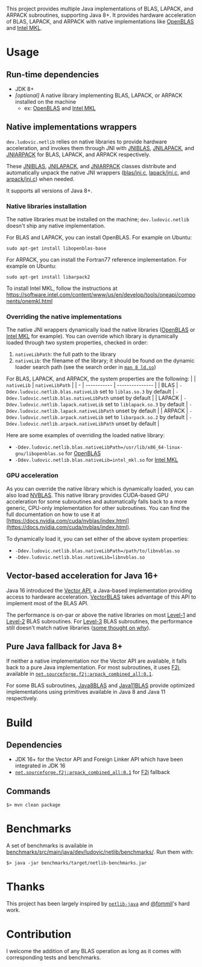 This project provides multiple Java implementations of BLAS, LAPACK, and ARPACK subroutines, supporting Java 8+. It provides hardware acceleration of BLAS, LAPACK, and ARPACK with native implementations like [OpenBLAS](https://github.com/xianyi/OpenBLAS) and [Intel MKL](https://software.intel.com/content/www/us/en/develop/tools/oneapi/components/onemkl.html).

# Usage

## Run-time dependencies

- JDK 8+
- _[optional]_ A native library implementing BLAS, LAPACK, or ARPACK installed on the machine
  - ex: [OpenBLAS](https://github.com/xianyi/OpenBLAS) and [Intel MKL](https://software.intel.com/content/www/us/en/develop/tools/oneapi/components/onemkl.html)

## Native implementations wrappers

`dev.ludovic.netlib` relies on native libraries to provide hardware acceleration, and invokes them through JNI with [JNIBLAS](https://github.com/luhenry/netlib/blob/master/blas/src/main/java/dev/ludovic/netlib/blas/JNIBLAS.java), [JNILAPACK](https://github.com/luhenry/netlib/blob/master/lapack/src/main/java/dev/ludovic/netlib/lapack/JNILAPACK.java), and [JNIARPACK](https://github.com/luhenry/netlib/blob/master/arpack/src/main/java/dev/ludovic/netlib/arpack/JNIARPACK.java) for BLAS, LAPACK, and ARPACK respectively.

These [JNIBLAS](https://github.com/luhenry/netlib/blob/master/blas/src/main/java/dev/ludovic/netlib/blas/JNIBLAS.java), [JNILAPACK](https://github.com/luhenry/netlib/blob/master/lapack/src/main/java/dev/ludovic/netlib/lapack/JNILAPACK.java), and [JNIARPACK](https://github.com/luhenry/netlib/blob/master/arpack/src/main/java/dev/ludovic/netlib/arpack/JNIARPACK.java) classes distribute and automatically unpack the native JNI wrappers ([blas/jni.c](https://github.com/luhenry/netlib/blob/master/blas/src/main/native/jni.c), [lapack/jni.c](https://github.com/luhenry/netlib/blob/master/lapack/src/main/native/jni.c), and [arpack/jni.c](https://github.com/luhenry/netlib/blob/master/arpack/src/main/native/jni.c)) when needed.

It supports all versions of Java 8+.

### Native libraries installation

The native libraries must be installed on the machine; `dev.ludovic.netlib` doesn't ship any native implementation.

For BLAS and LAPACK, you can install OpenBLAS. For example on Ubuntu:
```
sudo apt-get install libopenblas-base
```

For ARPACK, you can install the Fortran77 reference implementation. For example on Ubuntu:
```
sudo apt-get install libarpack2
```

To install Intel MKL, follow the instructions at https://software.intel.com/content/www/us/en/develop/tools/oneapi/components/onemkl.html

### Overriding the native implementations

The native JNI wrappers dynamically load the native libraries ([OpenBLAS](https://github.com/xianyi/OpenBLAS) or [Intel MKL](https://software.intel.com/content/www/us/en/develop/tools/oneapi/components/onemkl.html) for example). You can override which library is dynamically loaded through two system properties, checked in order:
1. `nativeLibPath`: the full path to the library
2. `nativeLib`: the filename of the library; it should be found on the dynamic loader search path (see the search order in [`man 8 ld.so`](https://linux.die.net/man/8/ld.so))

For BLAS, LAPACK, and ARPACK, the system properties are the following:
|   | `nativeLib` | `nativeLibPath` |
| - | ----------- | --------------- |
| BLAS | `-Ddev.ludovic.netlib.blas.nativeLib` set to `liblas.so.3` by default | `-Ddev.ludovic.netlib.blas.nativeLibPath` unset by default |
| LAPACK | `-Ddev.ludovic.netlib.lapack.nativeLib` set to `liblapack.so.3` by default | `-Ddev.ludovic.netlib.lapack.nativeLibPath` unset by default |
| ARPACK | `-Ddev.ludovic.netlib.arpack.nativeLib` set to `libarpack.so.2` by default | `-Ddev.ludovic.netlib.arpack.nativeLibPath` unset by default |

Here are some examples of overriding the loaded native library:
- `-Ddev.ludovic.netlib.blas.nativeLibPath=/usr/lib/x86_64-linux-gnu/libopenblas.so` for [OpenBLAS](https://github.com/xianyi/OpenBLAS)
- `-Ddev.ludovic.netlib.blas.nativeLib=intel_mkl.so` for [Intel MKL](https://software.intel.com/content/www/us/en/develop/tools/oneapi/components/onemkl.html)

### GPU acceleration

As you can override the native library which is dynamically loaded, you can also load [NVBLAS](https://docs.nvidia.com/cuda/nvblas/index.html). This native library provides CUDA-based GPU acceleration for some subroutines and automatically falls back to a more generic, CPU-only implementation for other subroutines. You can find the full documentation on how to use it at [https://docs.nvidia.com/cuda/nvblas/index.html](https://docs.nvidia.com/cuda/nvblas/index.html).

To dynamically load it, you can set either of the above system properties:
- `-Ddev.ludovic.netlib.blas.nativeLibPath=/path/to/libnvblas.so`
- `-Ddev.ludovic.netlib.blas.nativeLib=libnvblas.so`

## Vector-based acceleration for Java 16+

Java 16 introduced the [Vector API](https://openjdk.java.net/jeps/338), a Java-based implementation providing access to hardware acceleration. [VectorBLAS](https://github.com/luhenry/netlib/blob/master/blas/src/main/java/dev/ludovic/netlib/blas/VectorBLAS.java) takes advantage of this API to implement most of the BLAS API.

The performance is on-par or above the native libraries on most [Level-1](http://www.netlib.org/blas/#_level_1) and [Level-2](http://www.netlib.org/blas/#_level_2) BLAS subroutines. For [Level-3](http://www.netlib.org/blas/#_level_3) BLAS subroutines, the performance still doesn't match native libraries ([some thought on why](https://mail.openjdk.java.net/pipermail/panama-dev/2021-January/011930.html)).

## Pure Java fallback for Java 8+

If neither a native implementation nor the Vector API are available, it falls back to a pure Java implementation. For most subroutines, it uses [F2j](https://icl.utk.edu/f2j/overview/index.html), available in [`net.sourceforge.f2j:arpack_combined_all:0.1`](https://mvnrepository.com/artifact/net.sourceforge.f2j/arpack_combined_all/0.1).

For some BLAS subroutines, [Java8BLAS](https://github.com/luhenry/netlib/blob/master/blas/src/main/java/dev/ludovic/netlib/blas/Java8BLAS.java) and [Java11BLAS](https://github.com/luhenry/netlib/blob/master/blas/src/main/java/dev/ludovic/netlib/blas/Java11BLAS.java) provide optimized implementations using primitives available in Java 8 and Java 11 respectively.

# Build

## Dependencies

- JDK 16+ for the Vector API and Foreign Linker API which have been integrated in JDK 16
- [`net.sourceforge.f2j:arpack_combined_all:0.1`](https://mvnrepository.com/artifact/net.sourceforge.f2j/arpack_combined_all/0.1) for [F2j](https://icl.utk.edu/f2j/overview/index.html) fallback

## Commands

```
$> mvn clean package
```

# Benchmarks

A set of benchmarks is available in [benchmarks/src/main/java/dev/ludovic/netlib/benchmarks/](https://github.com/luhenry/netlib/tree/master/benchmarks/src/main/java/dev/ludovic/netlib/benchmarks/). Run them with:

```
$> java -jar benchmarks/target/netlib-benchmarks.jar
```

# Thanks

This project has been largely inspired by [`netlib-java`](https://github.com/fommil/netlib-java) and [@fommil](https://github.com/fommil)'s hard work.

# Contribution

I welcome the addition of any BLAS operation as long as it comes with corresponding tests and benchmarks.

